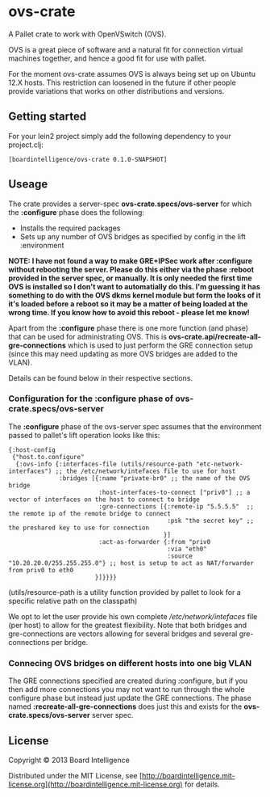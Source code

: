 # ovs-crate

A Pallet crate to work with OpenVSwitch (OVS).

OVS is a great piece of software and a natural fit for connection
virtual machines together, and hence a good fit for use with pallet.

For the moment ovs-crate assumes OVS is always being set up on
Ubuntu 12.X hosts. This restriction can loosened in the future if
other people provide variations that works on other distributions
and versions.

## Getting started

For your lein2 project simply add the following dependency to your project.clj:

    [boardintelligence/ovs-crate 0.1.0-SNAPSHOT]

## Useage

The crate provides a server-spec **ovs-crate.specs/ovs-server** for which the **:configure**
phase does the following:
* Installs the required packages
* Sets up any number of OVS bridges as specified by config in the lift :environment

**NOTE: I have not found a way to make GRE+IPSec work after :configure without rebooting the server.
Please do this either via the phase :reboot provided in the server spec, or manually. It is only
needed the first time OVS is installed so I don't want to automatially do this. I'm guessing it has
something to do with the OVS dkms kernel module but form the looks of it it's loaded before a reboot
so it may be a matter of being loaded at the wrong time. If you know how to avoid this reboot - please
let me know!**

Apart from the **:configure** phase there is one more function (and phase) that can be used
for administrating OVS. This is **ovs-crate.api/recreate-all-gre-connections** which is
used to just perform the GRE connection setup (since this may need updating as more
OVS bridges are added to the VLAN).

Details can be found below in their respective sections.

### Configuration for the :configure phase of ovs-crate.specs/ovs-server

The **:configure** phase of the ovs-server spec assumes that the environment passed
to pallet's lift operation looks like this:

    {:host-config
     {"host.to.configure"
      {:ovs-info {:interfaces-file (utils/resource-path "etc-network-interfaces") ;; the /etc/network/intefaces file to use for host
                  :bridges [{:name "private-br0" ;; the name of the OVS bridge
                             :host-interfaces-to-connect ["priv0"] ;; a vector of interfaces on the host to connect to bridge
                             :gre-connections [{:remote-ip "5.5.5.5"  ;; the remote ip of the remote bridge to connect
                                                :psk "the secret key" ;; the preshared key to use for connection
                                               }]
                             :act-as-forwarder {:from "priv0
                                                :via "eth0"
                                                :source "10.20.20.0/255.255.255.0"} ;; host is setup to act as NAT/forwarder from priv0 to eth0
                            }]}}}}

(utils/resource-path is a utility function provided by pallet to look for a specific relative path
on the classpath)

We opt to let the user provide his own complete */etc/network/intefaces* file (per host)
to allow for the greatest flexibility. Note that both bridges and gre-connections are
vectors allowing for several bridges and several gre-connections per bridge.

### Connecing OVS bridges on different hosts into one big VLAN

The GRE connections specified are created during :configure, but if you then add
more connections you may not want to run through the whole configure phase but instead
just update the GRE connections. The phase named **:recreate-all-gre-connections** does
just this and exists for the **ovs-crate.specs/ovs-server** server spec.

## License

Copyright © 2013 Board Intelligence

Distributed under the MIT License, see
[http://boardintelligence.mit-license.org](http://boardintelligence.mit-license.org)
for details.
